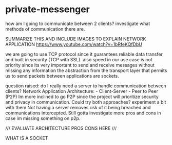 # private-messenger

how am I going to communicate between 2 clients?
investigate what methods of communication there are.

SUMMARIZE THIS AND INCLUDE IMAGES TO EXPLAIN NETWORK APPLICATION
https://www.youtube.com/watch?v=1bRfeKQfDbU

we are going to use TCP protocol since it guarantees reliable data transfer and built in security (TCP with SSL).
also speed in our use case is not priority since its very important to send and receive messages without missing any information
the abstraction from the transport layer that permits us to send packets between applications are sockets.

question raised: do I really need a server to handle communication between clients?
Network Application Architecture: - Client-Server  - Peer to Peer (P2P)
Im more inclined to go P2P since the project will prioritize security and privacy in communication.
Could try both approaches? experiment a bit with them
Not having a server removes risk of it being breached and communications intercepted.
Still gotta investigate more pros and cons in case im missing something on p2p.

/// EVALUATE ARCHITECTURE PROS CONS HERE ///

WHAT IS A SOCKET